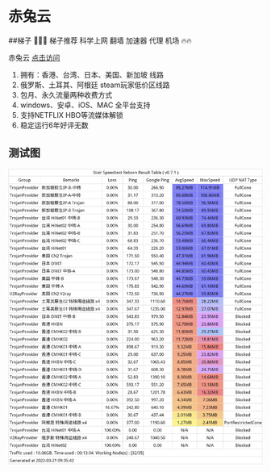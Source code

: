 # 赤兔云
##梯子 💙💚💛 梯子推荐 科学上网 翻墙 加速器 代理 机场 🔥🔥

 赤兔云 [点击访问](http://52qms.com/#/register?code=y1kEDjKB)
 1. 拥有：香港、台湾、日本、美国、新加坡  线路
 2. 俄罗斯、土耳其、阿根廷 steam玩家低价区线路
 3. 包月、永久流量两种收费方式
 4. windows、安卓、iOS、MAC 全平台支持
 5. 支持NETFLIX HBO等流媒体解锁
 6. 稳定运行6年好评无数

## 测试图
![test](https://github.com/ctyjc/cty/blob/main/ctytest.jpg)
